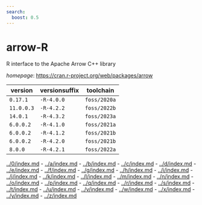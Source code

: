 ```yaml
---
search:
  boost: 0.5
---
```

# arrow-R

R interface to the Apache Arrow C++ library

*homepage*: <https://cran.r-project.org/web/packages/arrow>

version | versionsuffix | toolchain
--------|---------------|----------
``0.17.1`` | ``-R-4.0.0`` | ``foss/2020a``
``11.0.0.3`` | ``-R-4.2.2`` | ``foss/2022b``
``14.0.1`` | ``-R-4.3.2`` | ``foss/2023a``
``6.0.0.2`` | ``-R-4.1.0`` | ``foss/2021a``
``6.0.0.2`` | ``-R-4.1.2`` | ``foss/2021b``
``6.0.0.2`` | ``-R-4.2.0`` | ``foss/2021b``
``8.0.0`` | ``-R-4.2.1`` | ``foss/2022a``

[../0/index.md](0) - [../a/index.md](a) - [../b/index.md](b) - [../c/index.md](c) - [../d/index.md](d) - [../e/index.md](e) - [../f/index.md](f) - [../g/index.md](g) - [../h/index.md](h) - [../i/index.md](i) - [../j/index.md](j) - [../k/index.md](k) - [../l/index.md](l) - [../m/index.md](m) - [../n/index.md](n) - [../o/index.md](o) - [../p/index.md](p) - [../q/index.md](q) - [../r/index.md](r) - [../s/index.md](s) - [../t/index.md](t) - [../u/index.md](u) - [../v/index.md](v) - [../w/index.md](w) - [../x/index.md](x) - [../y/index.md](y) - [../z/index.md](z)

